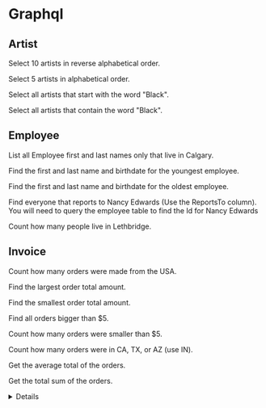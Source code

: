 # Graphql 

## Artist 

Select 10 artists in reverse alphabetical order.

Select 5 artists in alphabetical order.

Select all artists that start with the word "Black".

Select all artists that contain the word "Black".

## Employee

List all Employee first and last names only that live in Calgary.

Find the first and last name and birthdate for the youngest employee.

Find the first and last name and birthdate for the oldest employee.

Find everyone that reports to Nancy Edwards (Use the ReportsTo column).
You will need to query the employee table to find the Id for Nancy Edwards

Count how many people live in Lethbridge.

## Invoice

Count how many orders were made from the USA.

Find the largest order total amount.

Find the smallest order total amount.

Find all orders bigger than $5.

Count how many orders were smaller than $5.

Count how many orders were in CA, TX, or AZ (use IN).

Get the average total of the orders.

Get the total sum of the orders.


<details>


Query: 

query albums($id:String){
  albums(Title: $id) {
    AlbumId
    ArtistId
    Title
  }
}

{
  "id": "'For Those About To Rock We Salute You'"
}


</details>
